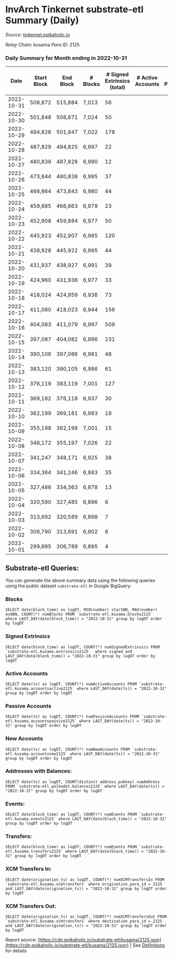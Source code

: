 # InvArch Tinkernet substrate-etl Summary (Daily)

_Source_: [tinkernet.polkaholic.io](https://tinkernet.polkaholic.io)

*Relay Chain*: kusama
*Para ID*: 2125



### Daily Summary for Month ending in 2022-10-31


| Date | Start Block | End Block | # Blocks | # Signed Extrinsics (total) | # Active Accounts | # Passive | # New | # Addresses with Balances | # Events | # Transfers | # XCM Transfers In | # XCM Transfers Out | Issues | 
| ---- | ----------- | --------- | -------- | --------------------------- | ----------------- | --------- | ----- | ------------------------- | -------- | ----------- | ------------------ | ------------------- | ------ |
| 2022-10-31 | 508,872 | 515,884 | 7,013 | 56 |  |  |  | 1,783 | 15,763 | 1,291  | 14  | 16  |  |
| 2022-10-30 | 501,848 | 508,871 | 7,024 | 50 |  |  |  | 1,780 | 15,585 | 1,162  |   | 20  |  |
| 2022-10-29 | 494,826 | 501,847 | 7,022 | 178 |  |  |  |  | 18,174 | 2,821  | 8  | 62  |  |
| 2022-10-28 | 487,829 | 494,825 | 6,997 | 22 |  |  |  |  | 14,635 | 465  | 6  | 8  |  |
| 2022-10-27 | 480,839 | 487,828 | 6,990 | 12 |  |  |  | 1,779 | 14,455 | 375  | 4  | 3  |  |
| 2022-10-26 | 473,844 | 480,838 | 6,995 | 37 |  |  |  | 1,779 | 15,009 | 744  | 2  | 10  |  |
| 2022-10-25 | 466,864 | 473,843 | 6,980 | 44 |  |  |  |  | 15,243 | 943  | 12  | 10  |  |
| 2022-10-24 | 459,885 | 466,863 | 6,979 | 23 |  |  |  |  | 14,740 | 596  | 6  | 8  |  |
| 2022-10-23 | 452,908 | 459,884 | 6,977 | 50 |  |  |  |  | 15,469 | 1,142  | 4  | 13  |  |
| 2022-10-22 | 445,923 | 452,907 | 6,985 | 120 |  |  |  |  | 21,668 | 3,250  | 8  | 35  |  |
| 2022-10-21 | 438,928 | 445,922 | 6,995 | 44 |  |  |  |  | 17,470 | 1,512  | 6  | 15  |  |
| 2022-10-20 | 431,937 | 438,927 | 6,991 | 39 |  |  |  |  | 15,101 | 818  | 2  | 19  |  |
| 2022-10-19 | 424,960 | 431,936 | 6,977 | 33 |  |  |  |  | 15,029 | 801  | 14  | 14  |  |
| 2022-10-18 | 418,024 | 424,959 | 6,936 | 73 |  |  |  |  | 16,071 | 1,600  | 32  | 34  |  |
| 2022-10-17 | 411,080 | 418,023 | 6,944 | 156 |  |  |  |  | 17,744 | 2,682  | 18  | 71  |  |
| 2022-10-16 | 404,083 | 411,079 | 6,997 | 509 |  |  |  |  | 22,233 | 4,648  |   | 193  |  |
| 2022-10-15 | 397,087 | 404,082 | 6,996 | 231 |  |  |  |  | 18,440 | 2,892  | 12  | 40  |  |
| 2022-10-14 | 390,106 | 397,086 | 6,981 | 48 |  |  |  |  | 15,126 | 868  |   |   |  |
| 2022-10-13 | 383,120 | 390,105 | 6,986 | 61 |  |  |  |  | 15,647 | 1,302  |   |   |  |
| 2022-10-12 | 376,119 | 383,119 | 7,001 | 127 |  |  |  |  | 16,629 | 1,837  |   | 2  |  |
| 2022-10-11 | 369,182 | 376,118 | 6,937 | 30 |  |  |  |  | 14,559 | 486  |   |   |  |
| 2022-10-10 | 362,199 | 369,181 | 6,983 | 18 |  |  |  |  | 14,478 | 381  |   |   |  |
| 2022-10-09 | 355,198 | 362,198 | 7,001 | 15 |  |  |  |  | 14,531 | 411  |   |   |  |
| 2022-10-08 | 348,172 | 355,197 | 7,026 | 22 |  |  |  |  | 14,775 | 565  |   |   |  |
| 2022-10-07 | 341,247 | 348,171 | 6,925 | 38 |  |  |  |  | 14,770 | 659  |   |   |  |
| 2022-10-06 | 334,364 | 341,246 | 6,883 | 35 |  |  |  |  | 14,672 | 652  |   |   |  |
| 2022-10-05 | 327,486 | 334,363 | 6,878 | 13 |  |  |  |  | 14,032 | 186  |   |   |  |
| 2022-10-04 | 320,590 | 327,485 | 6,896 | 6 |  |  |  |  | 13,965 | 126  |   |   |  |
| 2022-10-03 | 313,692 | 320,589 | 6,898 | 7 |  |  |  |  | 14,033 | 181  |   |   |  |
| 2022-10-02 | 306,790 | 313,691 | 6,902 | 6 |  |  |  |  | 14,014 | 161  |   |   |  |
| 2022-10-01 | 299,895 | 306,789 | 6,895 | 4 |  |  |  |  | 13,921 | 96  |   |   |  |

## Substrate-etl Queries:
You can generate the above summary data using the following queries using the public dataset `substrate-etl` in Google BigQuery:


### Blocks
```
SELECT date(block_time) as logDT, MIN(number) startBN, MAX(number) endBN, COUNT(*) numBlocks FROM `substrate-etl.kusama.blocks2125`  where LAST_DAY(date(block_time)) = "2022-10-31" group by logDT order by logDT
```


### Signed Extrinsics
```
SELECT date(block_time) as logDT, COUNT(*) numSignedExtrinsics FROM `substrate-etl.kusama.extrinsics2125`  where signed and LAST_DAY(date(block_time)) = "2022-10-31" group by logDT order by logDT
```


### Active Accounts
```
SELECT date(ts) as logDT, COUNT(*) numActiveAccounts FROM `substrate-etl.kusama.accountsactive2125` where LAST_DAY(date(ts)) = "2022-10-31" group by logDT order by logDT
```


### Passive Accounts
```
SELECT date(ts) as logDT, COUNT(*) numPassiveAccounts FROM `substrate-etl.kusama.accountspassive2125` where LAST_DAY(date(ts)) = "2022-10-31" group by logDT order by logDT
```


### New Accounts
```
SELECT date(ts) as logDT, COUNT(*) numNewAccounts FROM `substrate-etl.kusama.accountsnew2125` where LAST_DAY(date(ts)) = "2022-10-31" group by logDT order by logDT
```


### Addresses with Balances:
```
SELECT date(ts) as logDT, COUNT(distinct address_pubkey) numAddress FROM `substrate-etl.polkadot.balances2125` where LAST_DAY(date(ts)) = "2022-10-31" group by logDT order by logDT
```


### Events:
```
SELECT date(block_time) as logDT, COUNT(*) numEvents FROM `substrate-etl.kusama.events2125` where LAST_DAY(date(block_time)) = "2022-10-31" group by logDT order by logDT
```


### Transfers:
```
SELECT date(block_time) as logDT, COUNT(*) numEvents FROM `substrate-etl.kusama.transfers2125` where LAST_DAY(date(block_time)) = "2022-10-31" group by logDT order by logDT
```


### XCM Transfers In:
```
SELECT date(origination_ts) as logDT, COUNT(*) numXCMTransfersIn FROM `substrate-etl.kusama.xcmtransfers` where origination_para_id = 2125 and LAST_DAY(date(origination_ts)) = "2022-10-31" group by logDT order by logDT
```


### XCM Transfers Out:
```
SELECT date(origination_ts) as logDT, COUNT(*) numXCMTransfersOut FROM `substrate-etl.kusama.xcmtransfers` where destination_para_id = 2125 and LAST_DAY(date(origination_ts)) = "2022-10-31" group by logDT order by logDT
```



Report source: [https://cdn.polkaholic.io/substrate-etl/kusama/2125.json](https://cdn.polkaholic.io/substrate-etl/kusama/2125.json) | See [Definitions](/DEFINITIONS.md) for details

